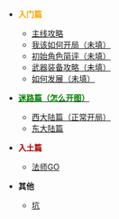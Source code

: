 <!-- 侧边栏 ryonarpgwiki/_sidebar.md -->
- **<font color=orange>入门篇</font>**
  - [主线攻略](/tips/mainQuest.md) 
  - [我该如何开局（未填）](/rr/start.md)
  - [初始角色简评（未填）](/rr/roles.md)
  - [武器装备攻略（未填）](/rr/arms.md)
  - [如何发展（未填）](/rr/howToPay.md)  

- **[<font color=green>迷路篇（怎么开图）</font>](/map/index.md)**
  - [西大陆篇（正常开局）](/map/west.md)
  - [东大陆篇](/map/east.md)

- **<font color=blow>入土篇</font>**
  - [法师GO](/rr/five.md)
- **其他**
  - [坑](/other/ken.md)